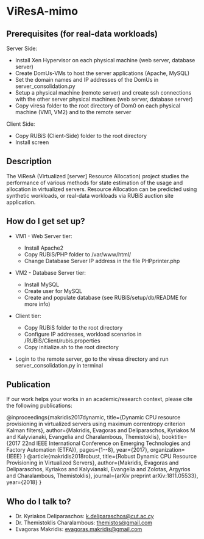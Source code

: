 # ViResA-mimo #

## Prerequisites (for real-data workloads) ##
Server Side:
- Install Xen Hypervisor on each physical machine (web server, database server)
- Create DomUs-VMs to host the server applications (Apache, MySQL)
- Set the domain names and IP addresses of the DomUs in server_consolidation.py
- Setup a physical machine (remote server) and create ssh connections with the other server physical machines (web server, database server)
- Copy viresa folder to the root directory of Dom0 on each physical machine (VM1, VM2) and to the remote server

Client Side:
- Copy  RUBiS (Client-Side) folder to the root directory
- Install screen

## Description ##
The ViResA (Virtualized [server] Resource Allocation) project studies the performance of various methods for state estimation of the usage and allocation in virtualized servers. Resource Allocation can be predicted using synthetic workloads, or real-data workloads via RUBiS auction site application.

## How do I get set up? ##
- VM1 - Web Server tier:
  - Install Apache2
  - Copy RUBiS/PHP folder to /var/www/html/
  - Change Database Server IP address in the file PHPprinter.php

- VM2 - Database Server tier:
  - Install MySQL
  - Create user for MySQL
  - Create and populate database (see RUBiS/setup/db/README for more info)

- Client tier:
  - Copy RUBiS folder to the root directory
  - Configure IP addresses, workload scenarios in /RUBiS/Client/rubis.properties
  - Copy initialize.sh to the root directory

- Login to the remote server, go to the viresa directory and run server_consolidation.py in terminal

## Publication ##
If our work helps your works in an academic/research context, please cite the following publications:

@inproceedings{makridis2017dynamic,
  title={Dynamic CPU resource provisioning in virtualized servers using maximum correntropy criterion Kalman filters},
  author={Makridis, Evagoras and Deliparaschos, Kyriakos M and Kalyvianaki, Evangelia and Charalambous, Themistoklis},
  booktitle={2017 22nd IEEE International Conference on Emerging Technologies and Factory Automation (ETFA)},
  pages={1--8},
  year={2017},
  organization={IEEE}
}
@article{makridis2018robust,
  title={Robust Dynamic CPU Resource Provisioning in Virtualized Servers},
  author={Makridis, Evagoras and Deliparaschos, Kyriakos and Kalyvianaki, Evangelia and Zolotas, Argyrios and Charalambous, Themistoklis},
  journal={arXiv preprint arXiv:1811.05533},
  year={2018}
}

## Who do I talk to? ##
* Dr. Kyriakos Deliparaschos: k.deliparaschos@cut.ac.cy
* Dr. Themistoklis Charalambous: themistos@gmail.com
* Evagoras Makridis: evagoras.makridis@gmail.com
